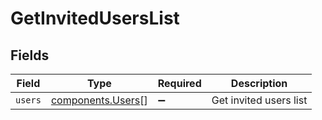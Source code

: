 # GetInvitedUsersList


## Fields

| Field                                              | Type                                               | Required                                           | Description                                        |
| -------------------------------------------------- | -------------------------------------------------- | -------------------------------------------------- | -------------------------------------------------- |
| `users`                                            | [components.Users](../../models/shared/users.md)[] | :heavy_minus_sign:                                 | Get invited users list                             |